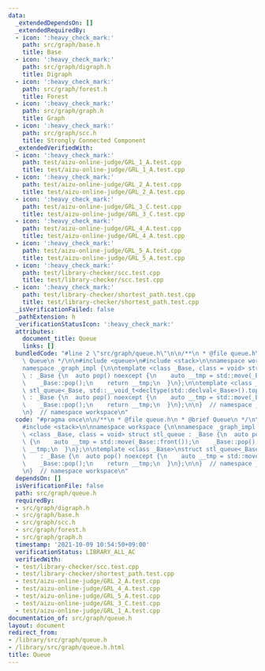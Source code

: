 ```yaml
---
data:
  _extendedDependsOn: []
  _extendedRequiredBy:
  - icon: ':heavy_check_mark:'
    path: src/graph/base.h
    title: Base
  - icon: ':heavy_check_mark:'
    path: src/graph/digraph.h
    title: Digraph
  - icon: ':heavy_check_mark:'
    path: src/graph/forest.h
    title: Forest
  - icon: ':heavy_check_mark:'
    path: src/graph/graph.h
    title: Graph
  - icon: ':heavy_check_mark:'
    path: src/graph/scc.h
    title: Strongly Connected Component
  _extendedVerifiedWith:
  - icon: ':heavy_check_mark:'
    path: test/aizu-online-judge/GRL_1_A.test.cpp
    title: test/aizu-online-judge/GRL_1_A.test.cpp
  - icon: ':heavy_check_mark:'
    path: test/aizu-online-judge/GRL_2_A.test.cpp
    title: test/aizu-online-judge/GRL_2_A.test.cpp
  - icon: ':heavy_check_mark:'
    path: test/aizu-online-judge/GRL_3_C.test.cpp
    title: test/aizu-online-judge/GRL_3_C.test.cpp
  - icon: ':heavy_check_mark:'
    path: test/aizu-online-judge/GRL_4_A.test.cpp
    title: test/aizu-online-judge/GRL_4_A.test.cpp
  - icon: ':heavy_check_mark:'
    path: test/aizu-online-judge/GRL_5_A.test.cpp
    title: test/aizu-online-judge/GRL_5_A.test.cpp
  - icon: ':heavy_check_mark:'
    path: test/library-checker/scc.test.cpp
    title: test/library-checker/scc.test.cpp
  - icon: ':heavy_check_mark:'
    path: test/library-checker/shortest_path.test.cpp
    title: test/library-checker/shortest_path.test.cpp
  _isVerificationFailed: false
  _pathExtension: h
  _verificationStatusIcon: ':heavy_check_mark:'
  attributes:
    document_title: Queue
    links: []
  bundledCode: "#line 2 \"src/graph/queue.h\"\n\n/**\n * @file queue.h\n * @brief\
    \ Queue\n */\n\n#include <queue>\n#include <stack>\n\nnamespace workspace {\n\n\
    namespace _graph_impl {\n\ntemplate <class _Base, class = void> struct stl_queue\
    \ : _Base {\n  auto pop() noexcept {\n    auto __tmp = std::move(_Base::front());\n\
    \    _Base::pop();\n    return __tmp;\n  }\n};\n\ntemplate <class _Base>\nstruct\
    \ stl_queue<_Base, std::__void_t<decltype(std::declval<_Base>().top())>>\n   \
    \ : _Base {\n  auto pop() noexcept {\n    auto __tmp = std::move(_Base::top());\n\
    \    _Base::pop();\n    return __tmp;\n  }\n};\n\n}  // namespace _graph_impl\n\
    \n}  // namespace workspace\n"
  code: "#pragma once\n\n/**\n * @file queue.h\n * @brief Queue\n */\n\n#include <queue>\n\
    #include <stack>\n\nnamespace workspace {\n\nnamespace _graph_impl {\n\ntemplate\
    \ <class _Base, class = void> struct stl_queue : _Base {\n  auto pop() noexcept\
    \ {\n    auto __tmp = std::move(_Base::front());\n    _Base::pop();\n    return\
    \ __tmp;\n  }\n};\n\ntemplate <class _Base>\nstruct stl_queue<_Base, std::__void_t<decltype(std::declval<_Base>().top())>>\n\
    \    : _Base {\n  auto pop() noexcept {\n    auto __tmp = std::move(_Base::top());\n\
    \    _Base::pop();\n    return __tmp;\n  }\n};\n\n}  // namespace _graph_impl\n\
    \n}  // namespace workspace\n"
  dependsOn: []
  isVerificationFile: false
  path: src/graph/queue.h
  requiredBy:
  - src/graph/digraph.h
  - src/graph/base.h
  - src/graph/scc.h
  - src/graph/forest.h
  - src/graph/graph.h
  timestamp: '2021-10-09 10:54:50+09:00'
  verificationStatus: LIBRARY_ALL_AC
  verifiedWith:
  - test/library-checker/scc.test.cpp
  - test/library-checker/shortest_path.test.cpp
  - test/aizu-online-judge/GRL_2_A.test.cpp
  - test/aizu-online-judge/GRL_4_A.test.cpp
  - test/aizu-online-judge/GRL_5_A.test.cpp
  - test/aizu-online-judge/GRL_3_C.test.cpp
  - test/aizu-online-judge/GRL_1_A.test.cpp
documentation_of: src/graph/queue.h
layout: document
redirect_from:
- /library/src/graph/queue.h
- /library/src/graph/queue.h.html
title: Queue
---
```

